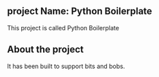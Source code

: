 ## project Name: Python Boilerplate

This project is called Python Boilerplate

## About the project

It has been built to support bits and bobs.
